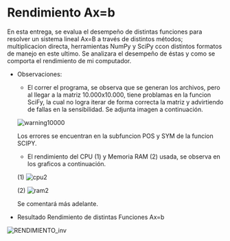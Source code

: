 # Rendimiento Ax=b

En esta entrega, se evalua el desempeño de distintas funciones para resolver un sistema lineal Ax=B a través de distintos métodos; multiplicacion directa, herramientas NumPy y SciPy ccon distintos formatos de manejo en este ultimo. Se analizara el desempeño de éstas y como se comporta el rendimiento de mi computador.

* Observaciones:
  
    * El correr el programa, se observa que se generan los archivos, pero al llegar a la matriz 10.000x10.000, tiene problamas en la funcion SciFy, la cual no logra iterar de forma  correcta la matriz y advirtiendo de fallas en la sensibilidad. Se adjunta imagen a  continuación.
  
  ![warning10000](https://user-images.githubusercontent.com/69157203/90408904-7f9d4f00-e076-11ea-95a2-de1a94912e4e.png)

     Los errores se encuentran en la subfuncion POS y SYM de la funcion SCIPY.

   * El rendimiento del CPU (1) y Memoria RAM (2) usada, se observa en los graficos a continuación.
  
  (1) ![cpu2](https://user-images.githubusercontent.com/69157203/90409161-cd19bc00-e076-11ea-9945-8193cce19058.png)

  (2) ![ram2](https://user-images.githubusercontent.com/69157203/90409167-cee37f80-e076-11ea-98de-b31951696f02.png)

   Se comentará más adelante.
   
* Resultado Rendimiento de distintas Funciones Ax=b

![RENDIMIENTO_inv](https://user-images.githubusercontent.com/69157203/90411674-1ae3f380-e07a-11ea-8a7d-b609f4fe53a7.png)
